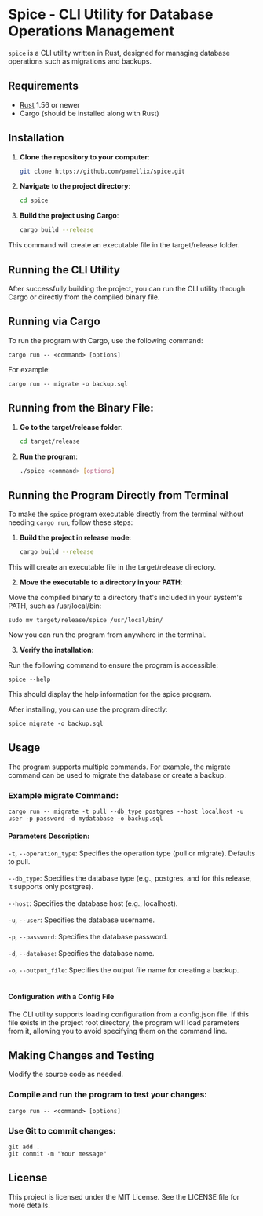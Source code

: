 # Spice - CLI Utility for Database Operations Management

`spice` is a CLI utility written in Rust, designed for managing database operations such as migrations and backups.

## Requirements

- [Rust](https://www.rust-lang.org/) 1.56 or newer
- Cargo (should be installed along with Rust)

## Installation

1. **Clone the repository to your computer**:

   ```sh
   git clone https://github.com/pamellix/spice.git
2. **Navigate to the project directory**:

    ```sh
    cd spice
3. **Build the project using Cargo**:

    ```sh
    cargo build --release
This command will create an executable file in the target/release folder.

## Running the CLI Utility

After successfully building the project, you can run the CLI utility through Cargo or directly from the compiled binary file.

## Running via Cargo

To run the program with Cargo, use the following command:

    cargo run -- <command> [options]
For example:

    cargo run -- migrate -o backup.sql
## Running from the Binary File:

1. **Go to the target/release folder**:
    ```sh
    cd target/release
2. **Run the program**:
    ```sh
    ./spice <command> [options]

## Running the Program Directly from Terminal

To make the `spice` program executable directly from the terminal without needing `cargo run`, follow these steps:

1. **Build the project in release mode**:

   ```sh
   cargo build --release

This will create an executable file in the target/release directory.

2. **Move the executable to a directory in your PATH**:

Move the compiled binary to a directory that's included in your system's PATH, such as /usr/local/bin:

    sudo mv target/release/spice /usr/local/bin/
Now you can run the program from anywhere in the terminal.

3. **Verify the installation**:

Run the following command to ensure the program is accessible:

    spice --help
This should display the help information for the spice program.

After installing, you can use the program directly:

    spice migrate -o backup.sql

## Usage

The program supports multiple commands. For example, the migrate command can be used to migrate the database or create a backup.

### Example migrate Command: 

    cargo run -- migrate -t pull --db_type postgres --host localhost -u user -p password -d mydatabase -o backup.sql
#### Parameters Description:

`-t`, `--operation_type`: Specifies the operation type (pull or migrate). Defaults to pull.<br><br>
`--db_type`: Specifies the database type (e.g., postgres, and for this release, it supports only postgres).<br><br>
`--host`: Specifies the database host (e.g., localhost).<br><br>
`-u`, `--user`: Specifies the database username.<br><br>
`-p`, `--password`: Specifies the database password.<br><br>
`-d`, `--database`: Specifies the database name.<br><br>
`-o`, `--output_file`: Specifies the output file name for creating a backup.<br><br>

#### Configuration with a Config File
The CLI utility supports loading configuration from a config.json file. If this file exists in the project root directory, the program will load parameters from it, allowing you to avoid specifying them on the command line.

## Making Changes and Testing
Modify the source code as needed.

### Compile and run the program to test your changes:

    cargo run -- <command> [options]

  
### Use Git to commit changes:

    git add .
    git commit -m "Your message"
  
## License
This project is licensed under the MIT License. See the LICENSE file for more details.
